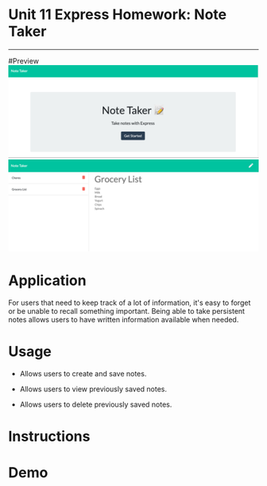 # Unit 11 Express Homework: Note Taker
- - - -

#Preview
![picture alt](preview1.png)
![picture alt](preview2.png)

# Application

For users that need to keep track of a lot of information, it's easy to forget or be unable to recall something important. Being able to take persistent notes allows users to have written information available when needed.

# Usage

* Allows users to create and save notes.

* Allows users to view previously saved notes.

* Allows users to delete previously saved notes.

# Instructions

# Demo
